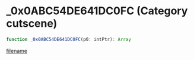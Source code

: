 # _0x0ABC54DE641DC0FC (Category cutscene)

```js
function _0x0ABC54DE641DC0FC(p0: intPtr): Array
```

[filename](_0x0ABC54DE641DC0FC_m.md ':include')
